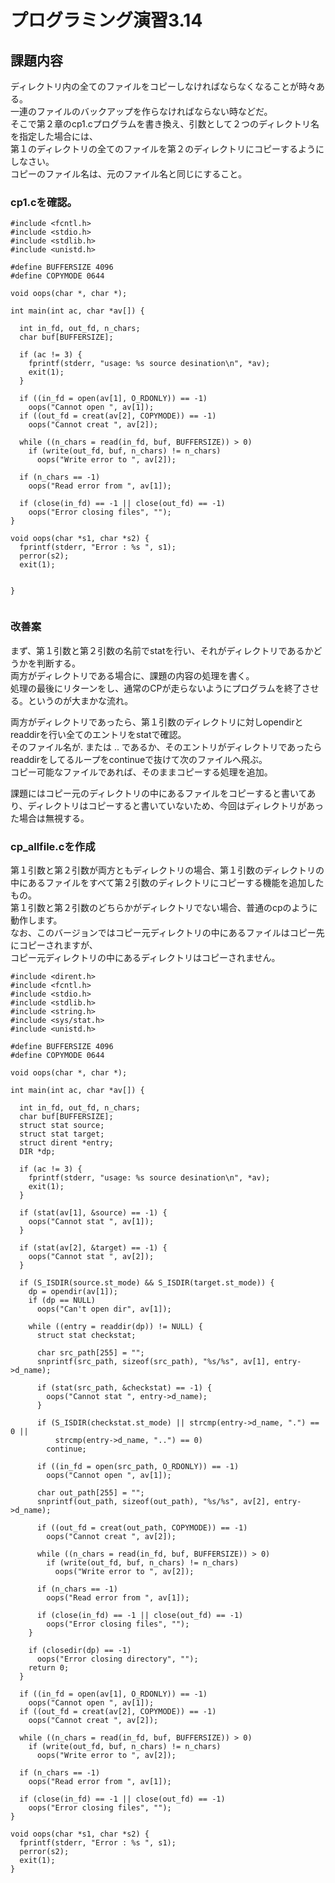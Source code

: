 # プログラミング演習3.14  
  
## 課題内容  
ディレクトリ内の全てのファイルをコピーしなければならなくなることが時々ある。  
一連のファイルのバックアップを作らなければならない時などだ。  
そこで第２章のcp1.cプログラムを書き換え、引数として２つのディレクトリ名を指定した場合には、  
第１のディレクトリの全てのファイルを第２のディレクトリにコピーするようにしなさい。  
コピーのファイル名は、元のファイル名と同じにすること。  
  
### cp1.cを確認。  
  
```  
#include <fcntl.h>  
#include <stdio.h>  
#include <stdlib.h>  
#include <unistd.h>  
  
#define BUFFERSIZE 4096  
#define COPYMODE 0644  
  
void oops(char *, char *);  
  
int main(int ac, char *av[]) {  
  
  int in_fd, out_fd, n_chars;  
  char buf[BUFFERSIZE];  
  
  if (ac != 3) {  
    fprintf(stderr, "usage: %s source desination\n", *av);  
    exit(1);  
  }  
  
  if ((in_fd = open(av[1], O_RDONLY)) == -1)  
    oops("Cannot open ", av[1]);  
  if ((out_fd = creat(av[2], COPYMODE)) == -1)  
    oops("Cannot creat ", av[2]);  
  
  while ((n_chars = read(in_fd, buf, BUFFERSIZE)) > 0)  
    if (write(out_fd, buf, n_chars) != n_chars)  
      oops("Write error to ", av[2]);  
  
  if (n_chars == -1)  
    oops("Read error from ", av[1]);  
  
  if (close(in_fd) == -1 || close(out_fd) == -1)
    oops("Error closing files", "");  
}  
  
void oops(char *s1, char *s2) {  
  fprintf(stderr, "Error : %s ", s1);  
  perror(s2);  
  exit(1);  
  
  
}  
  
```  
  
  
### 改善案  
まず、第１引数と第２引数の名前でstatを行い、それがディレクトリであるかどうかを判断する。  
両方がディレクトリである場合に、課題の内容の処理を書く。  
処理の最後にリターンをし、通常のCPが走らないようにプログラムを終了させる。というのが大まかな流れ。  
  
両方がディレクトリであったら、第１引数のディレクトリに対しopendirとreaddirを行い全てのエントリをstatで確認。  
そのファイル名が. または .. であるか、そのエントリがディレクトリであったらreaddirをしてるループをcontinueで抜けて次のファイルへ飛ぶ。  
コピー可能なファイルであれば、そのままコピーする処理を追加。  
  
課題にはコピー元のディレクトリの中にあるファイルをコピーすると書いてあり、ディレクトリはコピーすると書いていないため、今回はディレクトリがあった場合は無視する。  
  
  
  
### cp_allfile.cを作成  
  
第１引数と第２引数が両方ともディレクトリの場合、第１引数のディレクトリの中にあるファイルをすべて第２引数のディレクトリにコピーする機能を追加したもの。  
第１引数と第２引数のどちらかがディレクトリでない場合、普通のcpのように動作します。  
なお、このバージョンではコピー元ディレクトリの中にあるファイルはコピー先にコピーされますが、  
コピー元ディレクトリの中にあるディレクトリはコピーされません。  
  
```  
#include <dirent.h>  
#include <fcntl.h>  
#include <stdio.h>  
#include <stdlib.h>  
#include <string.h>  
#include <sys/stat.h>  
#include <unistd.h>  
  
#define BUFFERSIZE 4096  
#define COPYMODE 0644  
  
void oops(char *, char *);  
  
int main(int ac, char *av[]) {  
  
  int in_fd, out_fd, n_chars;  
  char buf[BUFFERSIZE];  
  struct stat source;  
  struct stat target;  
  struct dirent *entry;  
  DIR *dp;  
  
  if (ac != 3) {  
    fprintf(stderr, "usage: %s source desination\n", *av);  
    exit(1);  
  }  
  
  if (stat(av[1], &source) == -1) {  
    oops("Cannot stat ", av[1]);  
  }  
  
  if (stat(av[2], &target) == -1) {  
    oops("Cannot stat ", av[2]);  
  }  
  
  if (S_ISDIR(source.st_mode) && S_ISDIR(target.st_mode)) {  
    dp = opendir(av[1]);  
    if (dp == NULL)  
      oops("Can't open dir", av[1]);  
  
    while ((entry = readdir(dp)) != NULL) {  
      struct stat checkstat;  
  
      char src_path[255] = "";  
      snprintf(src_path, sizeof(src_path), "%s/%s", av[1], entry->d_name);  
  
      if (stat(src_path, &checkstat) == -1) {  
        oops("Cannot stat ", entry->d_name);  
      }  
  
      if (S_ISDIR(checkstat.st_mode) || strcmp(entry->d_name, ".") == 0 ||
          strcmp(entry->d_name, "..") == 0)  
        continue;  
  
      if ((in_fd = open(src_path, O_RDONLY)) == -1)  
        oops("Cannot open ", av[1]);  
  
      char out_path[255] = "";  
      snprintf(out_path, sizeof(out_path), "%s/%s", av[2], entry->d_name);  
  
      if ((out_fd = creat(out_path, COPYMODE)) == -1)  
        oops("Cannot creat ", av[2]);  
  
      while ((n_chars = read(in_fd, buf, BUFFERSIZE)) > 0)  
        if (write(out_fd, buf, n_chars) != n_chars)  
          oops("Write error to ", av[2]);  
  
      if (n_chars == -1)  
        oops("Read error from ", av[1]);  
  
      if (close(in_fd) == -1 || close(out_fd) == -1)
        oops("Error closing files", "");  
    }  
  
    if (closedir(dp) == -1)  
      oops("Error closing directory", "");  
    return 0;  
  }  
  
  if ((in_fd = open(av[1], O_RDONLY)) == -1)  
    oops("Cannot open ", av[1]);  
  if ((out_fd = creat(av[2], COPYMODE)) == -1)  
    oops("Cannot creat ", av[2]);  
  
  while ((n_chars = read(in_fd, buf, BUFFERSIZE)) > 0)  
    if (write(out_fd, buf, n_chars) != n_chars)  
      oops("Write error to ", av[2]);  
  
  if (n_chars == -1)  
    oops("Read error from ", av[1]);  
  
  if (close(in_fd) == -1 || close(out_fd) == -1)
    oops("Error closing files", "");  
}  
  
void oops(char *s1, char *s2) {  
  fprintf(stderr, "Error : %s ", s1);  
  perror(s2);  
  exit(1);  
}  
```  
